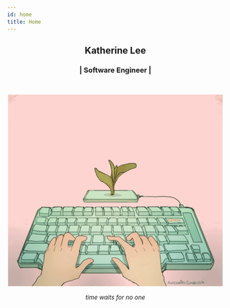 ```yaml
---
id: home
title: Home
---
```


<div align="center">

<h2>Katherine Lee</h2>

<h3>| Software Engineer |</h3></br>

![profile](./assets/profile.gif)

<p><em>time waits for no one</em></p>

</div>
